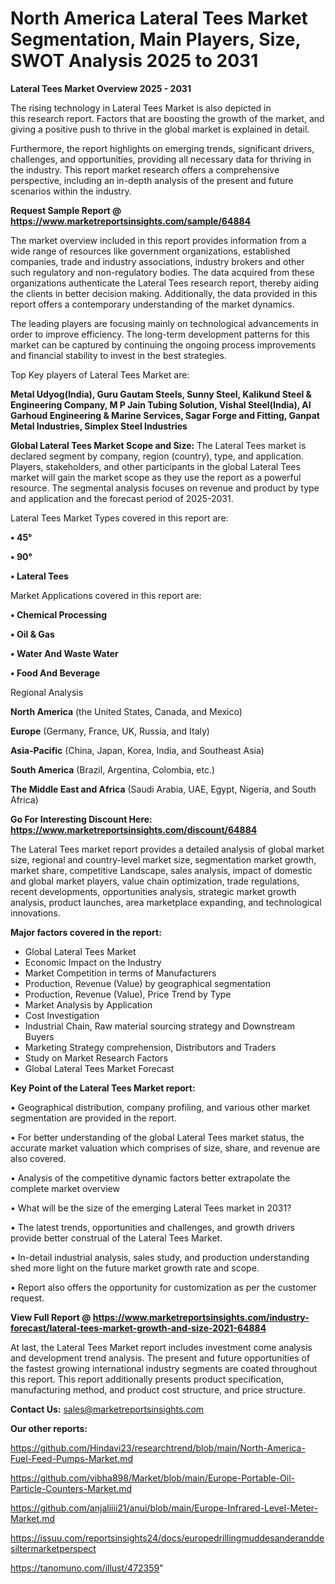 # North America Lateral Tees Market Segmentation, Main Players, Size, SWOT Analysis 2025 to 2031

<Strong> Lateral Tees Market Overview 2025 - 2031</strong>

The rising technology in Lateral Tees Market is also depicted in this research report. Factors that are boosting the growth of the market, and giving a positive push to thrive in the global market is explained in detail.

Furthermore, the report highlights on emerging trends, significant drivers, challenges, and opportunities, providing all necessary data for thriving in the industry. This report market research offers a comprehensive perspective, including an in-depth analysis of the present and future scenarios within the industry.

<strong>Request Sample Report @ <a href=https://www.marketreportsinsights.com/sample/64884>https://www.marketreportsinsights.com/sample/64884</a></strong>

The market overview included in this report provides information from a wide range of resources like government organizations, established companies, trade and industry associations, industry brokers and other such regulatory and non-regulatory bodies. The data acquired from these organizations authenticate the Lateral Tees research report, thereby aiding the clients in better decision making. Additionally, the data provided in this report offers a contemporary understanding of the market dynamics.

The leading players are focusing mainly on technological advancements in order to improve efficiency. The long-term development patterns for this market can be captured by continuing the ongoing process improvements and financial stability to invest in the best strategies.

Top Key players of Lateral Tees Market are:

<strong>Metal Udyog(India), Guru Gautam Steels, Sunny Steel, Kalikund Steel & Engineering Company, M P Jain Tubing Solution, Vishal Steel(India), Al Garhoud Engineering & Marine Services, Sagar Forge and Fitting, Ganpat Metal Industries, Simplex Steel Industries</strong>

<strong><b>Global Lateral Tees Market Scope and Size:</b></strong>
The Lateral Tees market is declared segment by company, region (country), type, and application. Players, stakeholders, and other participants in the global Lateral Tees market will gain the market scope as they use the report as a powerful resource. The segmental analysis focuses on revenue and product by type and application and the forecast period of 2025-2031.

Lateral Tees Market Types covered in this report are:

<strong>• 45°

• 90°

• Lateral Tees</strong>

Market Applications covered in this report are:

<strong>• Chemical Processing

• Oil & Gas

• Water And Waste Water

• Food And Beverage</strong> 

Regional Analysis

<strong>North America</strong> (the United States, Canada, and Mexico)

<strong>Europe</strong> (Germany, France, UK, Russia, and Italy)

<strong>Asia-Pacific</strong> (China, Japan, Korea, India, and Southeast Asia)

<strong>South America</strong> (Brazil, Argentina, Colombia, etc.)

<strong>The Middle East and Africa</strong> (Saudi Arabia, UAE, Egypt, Nigeria, and South Africa)

<strong>Go For Interesting Discount Here: <a href=https://www.marketreportsinsights.com/discount/64884>https://www.marketreportsinsights.com/discount/64884</a></strong>

The Lateral Tees market report provides a detailed analysis of global market size, regional and country-level market size, segmentation market growth, market share, competitive Landscape, sales analysis, impact of domestic and global market players, value chain optimization, trade regulations, recent developments, opportunities analysis, strategic market growth analysis, product launches, area marketplace expanding, and technological innovations.

<strong><b>Major factors covered in the report:</b></strong>
<ul>
  <li>Global Lateral Tees Market </li>
  <li>Economic Impact on the Industry</li>
  <li>Market Competition in terms of Manufacturers</li>
  <li>Production, Revenue (Value) by geographical segmentation</li>
  <li>Production, Revenue (Value), Price Trend by Type</li>
  <li>Market Analysis by Application</li>
  <li>Cost Investigation</li>
  <li>Industrial Chain, Raw material sourcing strategy and Downstream Buyers</li>
  <li>Marketing Strategy comprehension, Distributors and Traders</li>
  <li>Study on Market Research Factors</li>
  <li>Global Lateral Tees Market Forecast</li>
</ul>

<strong><b>Key Point of the Lateral Tees Market report:</b></strong>

• Geographical distribution, company profiling, and various other market segmentation are provided in the report.

• For better understanding of the global Lateral Tees market status, the accurate market valuation which comprises of size, share, and revenue are also covered.

• Analysis of the competitive dynamic factors better extrapolate the complete market overview

• What will be the size of the emerging Lateral Tees market in 2031?

• The latest trends, opportunities and challenges, and growth drivers provide better construal of the Lateral Tees Market.

• In-detail industrial analysis, sales study, and production understanding shed more light on the future market growth rate and scope.

• Report also offers the opportunity for customization as per the customer request.

<strong><b>View Full Report @ <a href=https://www.marketreportsinsights.com/industry-forecast/lateral-tees-market-growth-and-size-2021-64884>https://www.marketreportsinsights.com/industry-forecast/lateral-tees-market-growth-and-size-2021-64884</a></b></strong>


At last, the Lateral Tees Market report includes investment come analysis and development trend analysis. The present and future opportunities of the fastest growing international industry segments are coated throughout this report. This report additionally presents product specification, manufacturing method, and product cost structure, and price structure.

<strong>Contact Us:</strong>
sales@marketreportsinsights.com

<strong>Our other reports:</strong>

<a href=https://github.com/Hindavi23/researchtrend/blob/main/North-America-Fuel-Feed-Pumps-Market.md>https://github.com/Hindavi23/researchtrend/blob/main/North-America-Fuel-Feed-Pumps-Market.md</a>

<a href=https://github.com/vibha898/Market/blob/main/Europe-Portable-Oil-Particle-Counters-Market.md>https://github.com/vibha898/Market/blob/main/Europe-Portable-Oil-Particle-Counters-Market.md</a>

<a href=https://github.com/anjaliiii21/anui/blob/main/Europe-Infrared-Level-Meter-Market.md>https://github.com/anjaliiii21/anui/blob/main/Europe-Infrared-Level-Meter-Market.md</a>

<a href=https://issuu.com/reportsinsights24/docs/europedrillingmuddesanderanddesiltermarketperspect>https://issuu.com/reportsinsights24/docs/europedrillingmuddesanderanddesiltermarketperspect</a>

<a href=https://tanomuno.com/illust/472359>https://tanomuno.com/illust/472359</a>"
